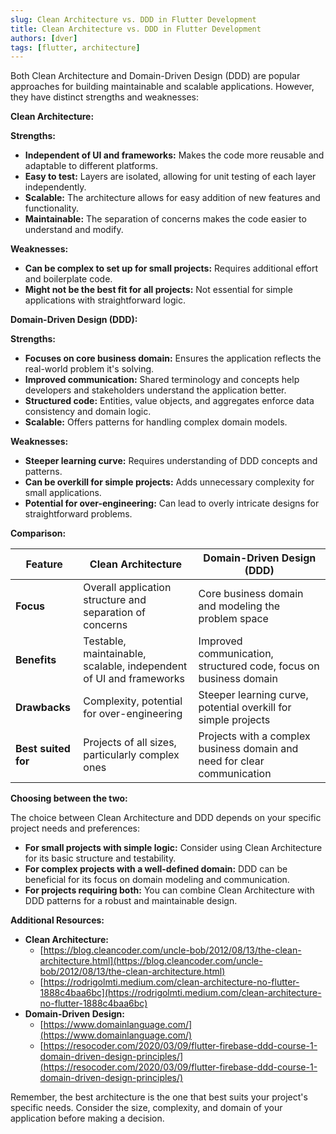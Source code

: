 ```yaml
---
slug: Clean Architecture vs. DDD in Flutter Development
title: Clean Architecture vs. DDD in Flutter Development
authors: [dver]
tags: [flutter, architecture]
---
```


Both Clean Architecture and Domain-Driven Design (DDD) are popular approaches for building maintainable and scalable applications. However, they have distinct strengths and weaknesses:

**Clean Architecture:**

**Strengths:**

* **Independent of UI and frameworks:** Makes the code more reusable and adaptable to different platforms.
* **Easy to test:** Layers are isolated, allowing for unit testing of each layer independently.
* **Scalable:** The architecture allows for easy addition of new features and functionality.
* **Maintainable:** The separation of concerns makes the code easier to understand and modify.

**Weaknesses:**

* **Can be complex to set up for small projects:** Requires additional effort and boilerplate code.
* **Might not be the best fit for all projects:** Not essential for simple applications with straightforward logic.

**Domain-Driven Design (DDD):**

**Strengths:**

* **Focuses on core business domain:** Ensures the application reflects the real-world problem it's solving.
* **Improved communication:** Shared terminology and concepts help developers and stakeholders understand the application better.
* **Structured code:** Entities, value objects, and aggregates enforce data consistency and domain logic.
* **Scalable:** Offers patterns for handling complex domain models.

**Weaknesses:**

* **Steeper learning curve:** Requires understanding of DDD concepts and patterns.
* **Can be overkill for simple projects:** Adds unnecessary complexity for small applications.
* **Potential for over-engineering:** Can lead to overly intricate designs for straightforward problems.

**Comparison:**

| Feature | Clean Architecture | Domain-Driven Design (DDD) |
|---|---|---|
| **Focus** | Overall application structure and separation of concerns | Core business domain and modeling the problem space |
| **Benefits** | Testable, maintainable, scalable, independent of UI and frameworks | Improved communication, structured code, focus on business domain |
| **Drawbacks** | Complexity, potential for over-engineering | Steeper learning curve, potential overkill for simple projects |
| **Best suited for** | Projects of all sizes, particularly complex ones | Projects with a complex business domain and need for clear communication |

**Choosing between the two:**

The choice between Clean Architecture and DDD depends on your specific project needs and preferences:

* **For small projects with simple logic:** Consider using Clean Architecture for its basic structure and testability.
* **For complex projects with a well-defined domain:** DDD can be beneficial for its focus on domain modeling and communication.
* **For projects requiring both:** You can combine Clean Architecture with DDD patterns for a robust and maintainable design.

**Additional Resources:**

* **Clean Architecture:**
    * [https://blog.cleancoder.com/uncle-bob/2012/08/13/the-clean-architecture.html](https://blog.cleancoder.com/uncle-bob/2012/08/13/the-clean-architecture.html)
    * [https://rodrigolmti.medium.com/clean-architecture-no-flutter-1888c4baa6bc](https://rodrigolmti.medium.com/clean-architecture-no-flutter-1888c4baa6bc)
* **Domain-Driven Design:**
    * [https://www.domainlanguage.com/](https://www.domainlanguage.com/)
    * [https://resocoder.com/2020/03/09/flutter-firebase-ddd-course-1-domain-driven-design-principles/](https://resocoder.com/2020/03/09/flutter-firebase-ddd-course-1-domain-driven-design-principles/)

Remember, the best architecture is the one that best suits your project's specific needs. Consider the size, complexity, and domain of your application before making a decision.

